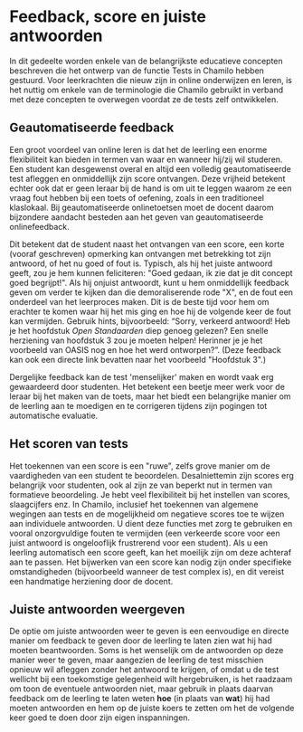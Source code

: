 # Feedback, score en juiste antwoorden

In dit gedeelte worden enkele van de belangrijkste educatieve concepten beschreven die het ontwerp van de functie Tests in Chamilo hebben gestuurd. Voor leerkrachten die nieuw zijn in online onderwijzen en leren, is het nuttig om enkele van de terminologie die Chamilo gebruikt in verband met deze concepten te overwegen voordat ze de tests zelf ontwikkelen.

## Geautomatiseerde feedback <a id="automated-feedback"></a>

Een groot voordeel van online leren is dat het de leerling een enorme flexibiliteit kan bieden in termen van waar en wanneer hij/zij wil studeren. Een student kan desgewenst overal en altijd een volledig geautomatiseerde test afleggen en onmiddellijk zijn score ontvangen. Deze vrijheid betekent echter ook dat er geen leraar bij de hand is om uit te leggen waarom ze een vraag fout hebben bij een toets of oefening, zoals in een traditioneel klaslokaal. Bij geautomatiseerde onlinetoetsen moet de docent daarom bijzondere aandacht besteden aan het geven van geautomatiseerde onlinefeedback.

Dit betekent dat de student naast het ontvangen van een score, een korte \(vooraf geschreven\) opmerking kan ontvangen met betrekking tot zijn antwoord, of het nu goed of fout is. Typisch, als hij het juiste antwoord geeft, zou je hem kunnen feliciteren: "Goed gedaan, ik zie dat je dit concept goed begrijpt!". Als hij onjuist antwoordt, kunt u hem onmiddellijk feedback geven om verder te kijken dan die demoraliserende rode "X", en de fout een onderdeel van het leerproces maken. Dit is de beste tijd voor hem om erachter te komen waar hij het mis ging en hoe hij de volgende keer de fout kan vermijden. Gebruik hints, bijvoorbeeld: “Sorry, verkeerd antwoord! Heb je het hoofdstuk _Open Standaarden_ diep genoeg gelezen? Een snelle herziening van hoofdstuk 3 zou je moeten helpen! Herinner je je het voorbeeld van OASIS nog en hoe het werd ontworpen?”. \(Deze feedback kan ook een directe link bevatten naar het voorbeeld "Hoofdstuk 3".\)

Dergelijke feedback kan de test 'menselijker' maken en wordt vaak erg gewaardeerd door studenten. Het betekent een beetje meer werk voor de leraar bij het maken van de toets, maar het biedt een belangrijke manier om de leerling aan te moedigen en te corrigeren tijdens zijn pogingen tot automatische evaluatie.

## Het scoren van tests <a id="scoring-tests"></a>

Het toekennen van een score is een "ruwe", zelfs grove manier om de vaardigheden van een student te beoordelen. Desalniettemin zijn scores erg belangrijk voor studenten, ook al zijn ze van beperkt nut in termen van formatieve beoordeling. Je hebt veel flexibiliteit bij het instellen van scores, slaagcijfers enz. In Chamilo, inclusief het toekennen van algemene wegingen aan tests en de mogelijkheid om negatieve scores toe te wijzen aan individuele antwoorden. U dient deze functies met zorg te gebruiken en vooral onzorgvuldige fouten te vermijden \(een verkeerde score voor een juist antwoord is ongelooflijk frustrerend voor een student\). Als u een leerling automatisch een score geeft, kan het moeilijk zijn om deze achteraf aan te passen. Het bijwerken van een score kan nodig zijn onder specifieke omstandigheden \(bijvoorbeeld wanneer de test complex is\), en dit vereist een handmatige herziening door de docent.

## Juiste antwoorden weergeven <a id="displaying-correct-answers"></a>

De optie om juiste antwoorden weer te geven is een eenvoudige en directe manier om feedback te geven door de leerling te laten zien wat hij had moeten beantwoorden. Soms is het wenselijk om de antwoorden op deze manier weer te geven, maar aangezien de leerling de test misschien opnieuw wil afleggen zonder het antwoord te krijgen, of omdat u de test wellicht bij een toekomstige gelegenheid wilt hergebruiken, is het raadzaam om toon de eventuele antwoorden niet, maar gebruik in plaats daarvan feedback om de leerling te laten weten **hoe** \(in plaats van **wat**\) hij had moeten antwoorden en hem op de juiste koers te zetten om het de volgende keer goed te doen door zijn eigen inspanningen.

